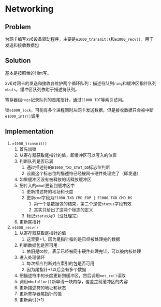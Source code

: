 # Networking

## Problem

为网卡编写xv6设备驱动程序，主要是`e1000_transmit()`和`e1000_recv()`，用于发送和接收数据包

## Solution

基本是按照给的Hint写。

xv6对网卡的发送和接收各维护两个循环队列：描述符队列`ring`和缓冲区指针队列`mbufs`，缓冲区队列依附于描述符队列。

寄存器组`regs`记录队列的首尾指针，通过`E1000_TDT`等索引访问。

锁`e1000_lock`，可能有多个进程同时从网卡发送数据，但是接收数据只会被中断`e1000_intr()`调用

## Implementation

1. `e1000_transmit()`
   1. 首先加锁
   2. 从寄存器获取尾指针的值，即缓冲区可以写入的位置
   3. 判断队列是否已满
      1. 通过描述符的`E1000_TXD_STAT_DD`标志位判断
      2. 设置这个标志位的描述符已经被网卡硬件处理完了（即发送）
   4. 如果缓冲区没有被释放的话释放缓冲区
   5. 把传入的`mbuf`更新到缓冲区中
      1. 更新描述符的地址和长度
      2. 更新`cmd`字段为`E1000_TXD_CMD_EOP | E1000_TXD_CMD_RS`
         1. 第一个是数据包的结束，第二个是使`status`字段有效
         2. 其实只给出了这两个标志的定义
      3. 标记`status`为0（没处理完）
   6. 更新尾指针
2. `e1000_recv()`
   1. 从寄存器获取尾指针的值
      1. 这里要+1，因为尾指针指的是已经被处理完的数据
   2. 判断数据包是否可用
      1. 依旧是`DD`位，表示已经被网卡硬件处理完毕，可以被内核处理
   3. 进入处理循环
      1. 每次都应判断对应索引的包是否可用
      2. 因为尾指针+1以后会有多个数据
   4. 把描述符中的长度更新到缓冲区，然后调用`net_rx()`读取
   5. 调用`mbufalloc()`新申请一块内存，覆盖之前缓冲区的内容
   6. 更新描述符的地址和状态
   7. 更新寄存器尾指针的值
   8. 更新索引(+1)